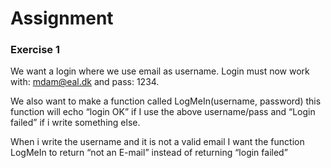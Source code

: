 Assignment
==========

### Exercise 1
We want a login where we use email as username. Login must now work with:
mdam@eal.dk and pass: 1234.

We also want to make a function called LogMeIn(username, password)
this function will echo “login OK” if I use the above username/pass and “Login
failed” if i write something else.

When i write the username and it is not a valid email I want the function
LogMeIn to return “not an E-mail” instead of returning “login failed”